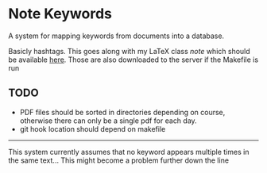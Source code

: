 # Note Keywords
A system for mapping keywords from documents into a database.

Basicly hashtags. This goes along with my LaTeX class *note* which should be
available [here](https://github.com/hugonikanor/latexclasses"). Those are also
downloaded to the server if the Makefile is run

## TODO
+ PDF files should be sorted in directories depending on course, otherwise there can only be a single pdf for each day.
+ git hook location should depend on makefile

---

This system currently assumes that no keyword appears multiple times in the same
text...
This might become a problem further down the line
